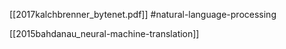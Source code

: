 [[2017kalchbrenner_bytenet.pdf]]
#natural-language-processing

[[2015bahdanau_neural-machine-translation]]

